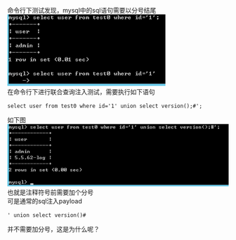 命令行下测试发现，mysql中的sql语句需要以分号结尾  
![image](./0.png)  
在命令行下进行联合查询注入测试，需要执行如下语句
```
select user from test0 where id='1' union select version();#';
```
如下图  
![image](./1.png)  
也就是注释符号前需要加个分号  
可是通常的sql注入payload
```
' union select version()#
```
并不需要加分号，这是为什么呢？
